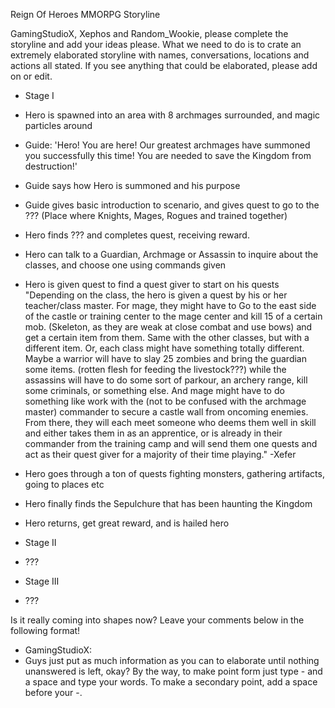 Reign Of Heroes MMORPG Storyline

GamingStudioX, Xephos and Random_Wookie, please complete the storyline and add your ideas please.
What we need to do is to crate an extremely elaborated storyline with names, conversations, locations and actions all stated. If you see anything that could be elaborated, please add on or edit.

- Stage I
 - Hero is spawned into an area with 8 archmages surrounded, and magic particles around
 - Guide: 'Hero! You are here! Our greatest archmages have summoned you successfully this time! You are needed to save the Kingdom from destruction!'
 - Guide says how Hero is summoned and his purpose
 - Guide gives basic introduction to scenario, and gives quest to go to the ??? (Place where Knights, Mages, Rogues and trained together)
 - Hero finds ??? and completes quest, receiving reward. 
 - Hero can talk to a Guardian, Archmage or Assassin to inquire about the classes, and choose one using commands given
 - Hero is given quest to find a quest giver to start on his quests
    "Depending on the class, the hero is given a quest by his or her teacher/class master. For mage, they might have to      Go to the east side of the castle or training center to the mage center and kill 15 of a certain mob. (Skeleton, as     they are weak at close combat and use bows) and get a certain item from them. Same with the other classes, but with     a different item. Or, each class might have something totally different. Maybe a warrior will have to slay 25           zombies and bring the guardian some items. (rotten flesh for feeding the livestock???) while the assassins will have     to do some sort of parkour, an archery range, kill some criminals, or something else. And mage might have to do         something like work with the (not to be confused with the archmage master) commander to secure a castle wall from       oncoming enemies. From there, they will each meet someone who deems them well in skill and either takes them in as      an apprentice, or is already in their commander from the training camp and will send them one quests and act as         their quest giver for a majority of their time playing." -Xefer
 - Hero goes through a ton of quests fighting monsters, gathering artifacts, going to places etc
 - Hero finally finds the Sepulchure that has been haunting the Kingdom
 - Hero returns, get great reward, and is hailed hero

- Stage II
 - ???

- Stage III
 - ???

Is it really coming into shapes now? Leave your comments below in the following format!
- GamingStudioX:
 - Guys just put as much information as you can to elaborate until nothing unanswered is left, okay? By the way, to make point form just type - and a space and type your words. To make a secondary point, add a space before your -.
